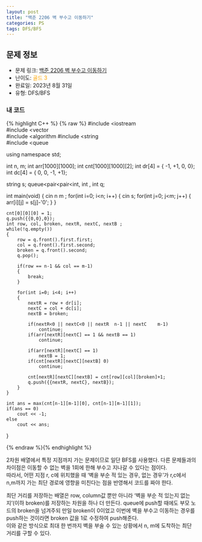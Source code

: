 ```yaml
---
layout: post
title: "백준 2206 벽 부수고 이동하기"
categories: PS
tags: DFS/BFS
---
```


## 문제 정보
- 문제 링크: [백준 2206 벽 부수고 이동하기](https://www.acmicpc.net/problem/2206)
- 난이도: <span style="color:#FFA500">골드 3</span>
- 완료일: 2023년 8월 31일
- 유형: DFS/BFS

### 내 코드

{% highlight C++ %} {% raw %}
#include <iostream	
#include <vector	
#include <algorithm	
#include <string	
#include <queue	

using namespace std;

int n, m;
int arr[1000][1000];
int cnt[1000][1000][2];
int dr[4] = { -1, +1, 0, 0};
int dc[4] = { 0, 0, -1, +1};

string s;
queue<pair<pair<int, int	, int		 q;

int main(void)
{
	cin 		 n 		 m ;
	for(int i=0; i<n; i++)
	{
		cin 		 s;
		for(int j=0; j<m; j++)
		{
			arr[i][j] = s[j]-'0';
		}
	}
	
	cnt[0][0][0] = 1;
	q.push({{0,0},0});
	int row, col, broken, nextR, nextC, nextB ;
	while(!q.empty())
	{
		row = q.front().first.first;
		col = q.front().first.second;
		broken = q.front().second;
		q.pop();
		
		if(row == n-1 && col == m-1)
		{
			break;
		}
		
		for(int i=0; i<4; i++)
		{
			nextR = row + dr[i];
			nextC = col + dc[i];
			nextB = broken;
			
			if(nextR<0 || nextC<0 || nextR	n-1 || nextC	m-1)
				continue;
			if(arr[nextR][nextC] == 1 && nextB == 1)
				continue;

			if(arr[nextR][nextC] == 1)
				nextB = 1;
			if(cnt[nextR][nextC][nextB]	0)
				continue;

			cnt[nextR][nextC][nextB] = cnt[row][col][broken]+1;
			q.push({{nextR, nextC}, nextB});
		}
	}
	
	int ans = max(cnt[n-1][m-1][0], cnt[n-1][m-1][1]); 
	if(ans == 0)
		cout << -1;
	else
		cout << ans;
}

{% endraw %}{% endhighlight %}

2차원 배열에서 특정 지점까지 가는 문제이므로 일단 BFS를 사용했다. 다른 문제들과의 차이점은 이동할 수 없는 벽을 1회에 한해 부수고 지나갈 수 있다는 점이다.  
따라서, 어떤 지점 r, c에 위치했을 때 ‘벽을 부순 적 있는 경우, 없는 경우’가 r,c에서 n,m까지 가는 최단 경로에 영향을 미친다는 점을 반영해서 코드를 짜야 한다.  

최단 거리를 저장하는 배열은 row, column값 뿐만 아니라 ‘벽을 부순 적 있는지 없는지’(이하 broken)를 저장하는 차원을 하나 더 만든다. queue에 push할 때에도 부모 노드의 broken을 넘겨주되 만일 broken이 0이었고 이번에 벽을 부수고 이동하는 경우를 push하는 것이라면 broken 값을 1로 수정하여 push해준다.   
이와 같은 방식으로 최대 한 번까지 벽을 부술 수 있는 상황에서 n, m에 도착하는 최단 거리를 구할 수 있다.  

